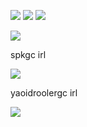 ![](https://graphic.neocities.org/hhdot16.gif) ![](https://cdn.discordapp.com/attachments/754805640332836894/1197647048086925442/ezgif.com-added-text.gif?ex=65bc06bb&is=65a991bb&hm=065241c0135a3d7cd2628d59f1a685bb3475c7e4ce25ba201cc7a3ff22b46c45&) ![](https://graphic.neocities.org/hhdot07.gif) 

  ![](https://cdn.discordapp.com/attachments/754805640332836894/1190656258978611210/Untitled_design.png?ex=65a2980d&is=6590230d&hm=784d81ff6ae14e40cf5c69ccf472fa152331bd167e98956fe7436e0f5f7292f1&) 

 spkgc irl 

 
 ![](https://i.pinimg.com/564x/f6/52/b5/f652b5e9868fe40f51a7b1c66b2df5da.jpg) 

 yaoidroolergc irl

 ![](https://i.pinimg.com/564x/37/13/16/371316f873671bbd656245e42cd6de79.jpg)
